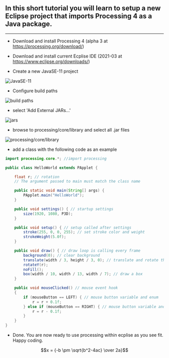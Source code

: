 ## In this short tutorial you will learn to setup a new Eclipse project that imports Processing 4 as a Java package.

---

- Download and install Processing 4 (alpha 3 at https://processing.org/download/)

- Download and install current Ecplise IDE (2021-03 at https://www.eclipse.org/downloads/)

- Create a new JavaSE-11 project
  
![JavaSE-11](/imgs/eclipse/ecplipse1.png "JavaSE-11")

- Configure build paths
  
![build paths](/imgs/eclipse/ecplipse2.png "build paths")

- select 'Add External JARs...'

![jars](/imgs/eclipse/ecplipse3.png "jars")

- browse to processing/core/library and select all .jar files

![processing/core/library](/imgs/eclipse/ecplipse4.png "processing/core/library")

- add a class with the following code as an example
```java
import processing.core.*; //import processing

public class HelloWorld extends PApplet {

	float r; // rotation
	// The argument passed to main must match the class name

	public static void main(String[] args) {
		PApplet.main("HelloWorld");
	}

	public void settings() { // startup settings
		size(1920, 1080, P3D);
	}

	public void setup() { // setup called after settings
		stroke(255, 0, 0, 255); // set stroke color and weight
		strokeWeight(5.0f);
	}

	public void draw() { // draw loop is calling every frame
		background(0); // clear background
		translate(width / 3, height / 3, 0); // translate and rotate the coord system
		rotateY(r);
		noFill();
		box(width / 10, width / 13, width / 7); // draw a box
	}

	public void mouseClicked() // mouse event hook
	{
		if (mouseButton == LEFT) { // mouse button variable and enum
			r = r + 0.1f;
		} else if (mouseButton == RIGHT) { // mouse button variable and enum
			r = r - 0.1f;
		}
	}
}
```
- Done. You are now ready to use processing within ecplise as you see fit. Happy coding.

$$x = {-b \pm \sqrt{b^2-4ac} \over 2a}$$